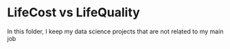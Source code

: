 # LifeCost vs LifeQuality
In this folder, I keep my data science projects that are not related to my main job
